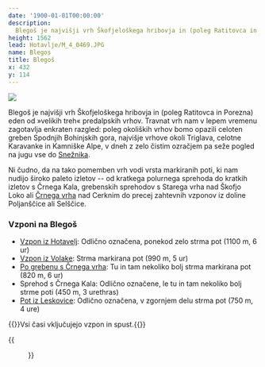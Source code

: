 ```yaml
---
date: '1900-01-01T00:00:00'
description: 
  Blegoš je najvišji vrh Škofjeloškega hribovja in (poleg Ratitovca in Porezna) eden od »velikih treh« predalpskih vrhov s prekrasnim razgledom.
height: 1562
lead: Hotavlje/M_4_0469.JPG
name: Blegos
title: Blegoš
x: 432
y: 114
---
```

![](/images/hikes/Blegos/Hotavlje/M_4_0469.JPG)

Blegoš je najvišji vrh Škofjeloškega hribovja in (poleg Ratitovca in Porezna) eden od »velikih treh« predalpskih vrhov. Travnat vrh nam v lepem vremenu zagotavlja enkraten razgled: poleg okoliških vrhov bomo opazili celoten greben Spodnjih Bohinjskih gora, najvišje vrhove okoli Triglava, celotne Karavanke in Kamniške Alpe, v dneh z zelo čistim ozračjem pa seže pogled na jugu vse do [Snežnika](Sneznik.html).

Ni čudno, da na tako pomemben vrh vodi vrsta markiranih poti, ki nam nudijo široko paleto izletov -- od kratkega polurnega sprehoda do kratkih izletov s Črnega Kala, grebenskih sprehodov s Starega vrha nad Škofjo Loko ali [Črnega vrha](CrniVrhCerkno.html) nad Cerknim do precej zahtevnih vzponov iz doline Poljanščice ali Selščice.

### Vzponi na Blegoš

* [Vzpon iz Hotavelj](Blegos/Hotavlje.html): Odlično označena, ponekod zelo strma pot (1100 m, 6 ur)
* [Vzpon iz Volake](Blegos/Volaka.html): Strma markirana pot (990 m, 5 ur)
* [Po grebenu s Črnega vrha](Blegos/CrniVrh.html): Tu in tam nekoliko bolj strma markirana pot (820 m, 6 ur)
* Sprehod s Črnega Kala: Odlično označene, le tu in tam nekoliko bolj strme poti (450 m, 3 urethras)
* [Pot iz Leskovice](Blegos/Leskovica.html): Odlično označena, v zgornjem delu strma pot (750 m, 4 ure)

{{<note>}}Vsi časi vključujejo vzpon in spust.{{</note>}}

{{<figure src="/images/hikes/Blegos/Razgled_Blegos.jpg" caption="Pogled proti severu na greben Spodnjih Bohinjskih gora">}}
